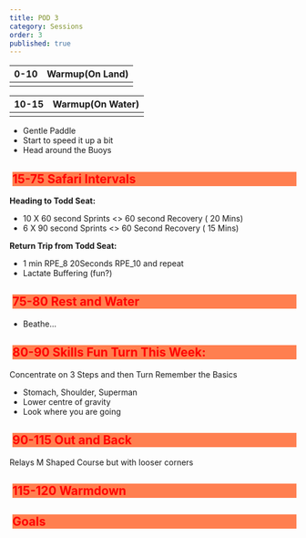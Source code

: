 ```yaml
---
title: POD 3
category: Sessions
order: 3
published: true
---
```


<style>
h2 {
  color: red;
  margin-left: 5px;
  background-color: coral
}
</style>

| 0-10  |	Warmup(On Land) | 	
| ------- | ------ |
|    |    |

| 10-15  |	Warmup(On Water) | 	
| ------- | ------ |
|    |    |

- Gentle Paddle
- Start to speed it up a bit
- Head around the Buoys




## 15-75 	Safari Intervals 	
**Heading to Todd Seat:**
- 10 X 60 second Sprints <> 60 second Recovery ( 20 Mins)
- 6 X 90 second Sprints <> 60 Second Recovery ( 15 Mins)




**Return Trip from Todd Seat:**
- 1 min RPE_8 20Seconds RPE_10 and repeat
- Lactate Buffering (fun?)

## 75-80 	Rest and Water 	 
- Beathe...



## 80-90 	Skills 	Fun Turn This Week:
Concentrate on 3 Steps and then Turn
Remember the Basics
- Stomach, Shoulder, Superman
- Lower centre of gravity
- Look where you are going

## 90-115 	Out and Back
Relays 	M Shaped Course but with looser corners

## 115-120 	Warmdown 	 

## Goals
